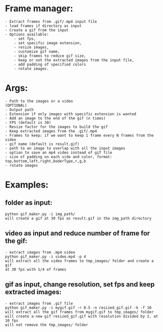 # Frame manager:
    - Extract frames from .gif/.mp4 input file
    - load frames if directory as input
    - Create a gif from the input
    - Options available:
        - set fps,
        - set specific image extension,
        - resize images,
        - customize gif name,
        - skip frames to reduce gif size,
        - keep or not the extracted images from the input file,
        - add padding of specified colors
        - rotate images.

# Args:
    - Path to the images or a video
    (OPTIONAL)
    - Output path
    - Extension if only images with specific extension is wanted
    - Add an image to the end of the gif (n times)
    - FPS (default is 30)
    - Resize factor for the images to build the gif
    - Keep extracted images from the .gif/.mp4
    - Frames to keep: if we want to keep 1 frame every N frames from the video
    - gif name (default is result.gif)
    - path to an image to overlap with all the input images
    - option to save an mp4 video instead of gif file
    - size of padding on each side and color, format: top,bottom,left,right,boderType,r,g,b
    - rotate images


# Examples:

## folder as input:
    python gif_maker.py -i img_path/
    will create a gif at 30 fps as result.gif in the img_path directory

## video as input and reduce number of frame for the gif:
    - extract images from .mp4 video
    python gif_maker.py -i video.mp4 -p 4
    will extract all the video frames to tmp_images/ folder and create a gif
    at 30 fps with 1/4 of frames

## gif as input, change resolution, set fps and keep extracted images:
    - extract images from .gif file
    python gif_maker.py -i mygif.gif -r 0.5 -n resized_gif.gif -k -f 10
    will extract all the gif frames from mygif.gif to tmp_images/ folder
    will create a new gif resized_gif.gif with resolution divided by 2, at 10 fps
    will not remove the tmp_images/ folder

